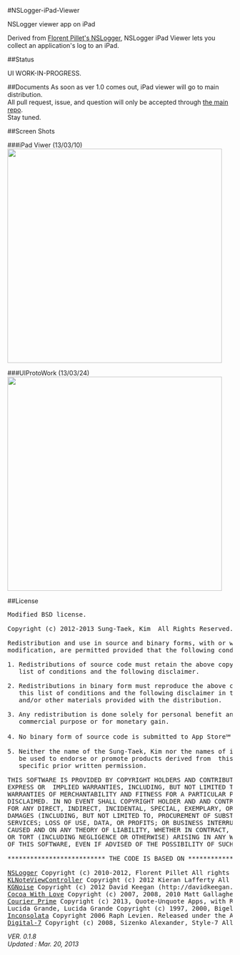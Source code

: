 #NSLogger-iPad-Viewer


NSLogger viewer app on iPad

Derived from [Florent Pillet's NSLogger](https://github.com/fpillet/NSLogger), NSLogger iPad Viewer lets you collect an application's log to an iPad.

##Status

UI WORK-IN-PROGRESS.

##Documents
As soon as ver 1.0 comes out, iPad viewer will go to main distribution.<br/>
All pull request, issue, and question will only be accepted through [the main repo](https://github.com/fpillet/NSLogger).<br/>
Stay tuned.

##Screen Shots

###iPad Viwer (13/03/10)
<img width="480" src="https://raw.github.com/stkim1/NSLogger-iPad-Viewer/master/ScreenShots/ios_13_03_10.png" />

###UIProtoWork (13/03/24)
<img width="480" src="https://raw.github.com/stkim1/NSLogger-iPad-Viewer/master/ScreenShots/sim_13_03_24.png" />


##License
<pre>Modified BSD license.

Copyright (c) 2012-2013 Sung-Taek, Kim <stkim1@colorfulglue.com> All Rights Reserved.

Redistribution and use in source and binary forms, with or without 
modification, are permitted provided that the following conditions are met:

1. Redistributions of source code must retain the above copyright notice, this
   list of conditions and the following disclaimer.

2. Redistributions in binary form must reproduce the above copyright notice, 
   this list of conditions and the following disclaimer in the documentation
   and/or other materials provided with the distribution.

3. Any redistribution is done solely for personal benefit and not for any
   commercial purpose or for monetary gain.

4. No binary form of source code is submitted to App Store℠ of Apple Inc.

5. Neither the name of the Sung-Taek, Kim nor the names of its contributors may
   be used to endorse or promote products derived from  this software without 
   specific prior written permission.

THIS SOFTWARE IS PROVIDED BY COPYRIGHT HOLDERS AND CONTRIBUTORS "AS IS" AND ANY 
EXPRESS OR  IMPLIED WARRANTIES, INCLUDING, BUT NOT LIMITED TO, THE IMPLIED 
WARRANTIES OF MERCHANTABILITY AND FITNESS FOR A PARTICULAR PURPOSE ARE 
DISCLAIMED. IN NO EVENT SHALL COPYRIGHT HOLDER AND AND CONTRIBUTORS BE LIABLE 
FOR ANY DIRECT, INDIRECT, INCIDENTAL, SPECIAL, EXEMPLARY, OR CONSEQUENTIAL 
DAMAGES (INCLUDING, BUT NOT LIMITED TO, PROCUREMENT OF SUBSTITUTE GOODS OR 
SERVICES; LOSS OF USE, DATA, OR PROFITS; OR BUSINESS INTERRUPTION) HOWEVER 
CAUSED AND ON ANY THEORY OF LIABILITY, WHETHER IN CONTRACT, STRICT LIABILITY, 
OR TORT (INCLUDING NEGLIGENCE OR OTHERWISE) ARISING IN ANY WAY OUT OF THE USE
OF THIS SOFTWARE, EVEN IF ADVISED OF THE POSSIBILITY OF SUCH DAMAGE.

************************** THE CODE IS BASED ON ******************************

<a href="https://github.com/fpillet/NSLogger">NSLogger</a> Copyright (c) 2010-2012, Florent Pillet All rights reserved. 
<a href="https://github.com/KieranLafferty/KLNoteViewController">KLNoteViewController</a> Copyright (c) 2012 Kieran Lafferty All rights reserved. 
<a href="https://github.com/kgn/KGNoise">KGNoise</a> Copyright (c) 2012 David Keegan (http://davidkeegan.com) All rights reserved
<a href="http://www.cocoawithlove.com/">Cocoa With Love</a> Copyright (c) 2007, 2008, 2010 Matt Gallagher. All rights reserved 
<a href="http://johnaugust.com/2013/introducing-courier-prime">Courier Prime</a> Copyright (c) 2013, Quote-Unquote Apps, with Reserved Font Name Courier Prime.
Lucida Grande, Lucida Grande Copyright (c) 1997, 2000, Bigelow & Holmes Inc. U.S. Pat. Des. 289,420. All rights reserved.
<a href="http://www.levien.com/type/myfonts/inconsolata.html">Inconsolata</a> Copyright 2006 Raph Levien. Released under the Apache 2 license.
<a href="http://www.styleseven.com">Digital-7</a> Copyright (c) 2008, Sizenko Alexander, Style-7 All rights reserved.</pre>

_VER. 0.1.8_<br/>
_Updated : Mar. 20, 2013_
